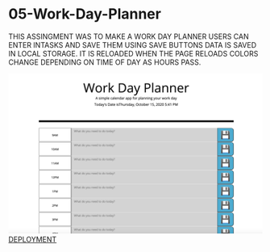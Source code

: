 # 05-Work-Day-Planner
THIS ASSINGMENT WAS TO MAKE A WORK DAY PLANNER
USERS CAN ENTER INTASKS AND SAVE THEM USING SAVE BUTTONS
DATA IS SAVED IN LOCAL STORAGE. IT IS RELOADED WHEN THE PAGE RELOADS
COLORS CHANGE DEPENDING ON TIME OF DAY AS HOURS PASS.


![ScreenShot](https://github.com/jsmithonline82/05-Work-Day-Planner/raw/main/screenshot.jpg)
[DEPLOYMENT](https://jsmithonline82.github.io/05-Work-Day-Planner/)
